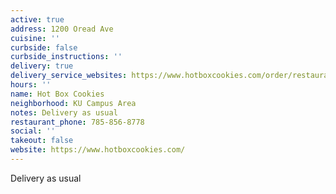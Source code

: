 ```yaml
---
active: true
address: 1200 Oread Ave
cuisine: ''
curbside: false
curbside_instructions: ''
delivery: true
delivery_service_websites: https://www.hotboxcookies.com/order/restaurant/hotbox-cookies---oread-avenue-menu/18175
hours: ''
name: Hot Box Cookies
neighborhood: KU Campus Area
notes: Delivery as usual
restaurant_phone: 785-856-8778
social: ''
takeout: false
website: https://www.hotboxcookies.com/
---
```


Delivery as usual